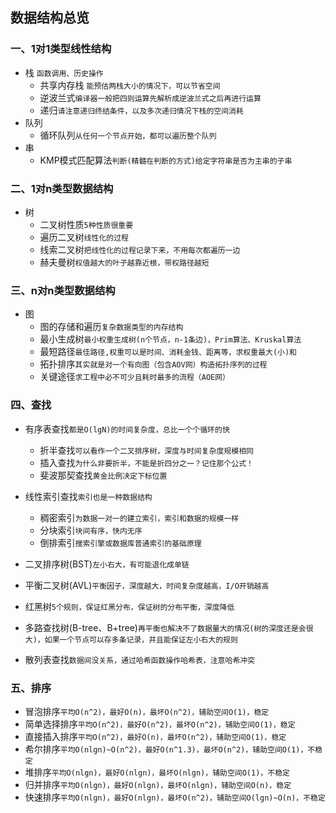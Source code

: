 ## 数据结构总览

### 一、1对1类型线性结构

+ 栈	 `函数调用、历史操作`
	- 共享内存栈 `能预估两栈大小的情况下，可以节省空间`
	- 逆波兰式`编译器一般把四则运算先解析成逆波兰式之后再进行运算`
	- 递归`请注意递归终结条件，以及多次递归情况下栈的空间消耗`
+ 队列
	- 循环队列`从任何一个节点开始，都可以遍历整个队列`
+ 串
	- KMP模式匹配算法`判断(精髓在判断的方式)给定字符串是否为主串的子串`
	
### 二、1对n类型数据结构

+ 树
	- 二叉树性质`5种性质很重要`
	- 遍历二叉树`线性化的过程`
	- 线索二叉树`把线性化的过程记录下来，不用每次都遍历一边`
	- 赫夫曼树`权值越大的叶子越靠近根，带权路径越短`

### 三、n对n类型数据结构

+ 图
	- 图的存储和遍历`复杂数据类型的内存结构`
	- 最小生成树`最小权重生成树(n个节点，n-1条边)，Prim算法、Kruskal算法`
	- 最短路径`最佳路径,权重可以是时间、消耗金钱、距离等，求权重最大(小)和`
	- 拓扑排序`其实就是对一个有向图（包含AOV网）构造拓扑序列的过程`
	- 关键途径`求工程中必不可少且耗时最多的流程（AOE网）`
	
### 四、查找

+ 有序表查找`都是O(lgN)的时间复杂度，总比一个个循环的快`
	- 折半查找`可以看作一个二叉排序树，深度与时间复杂度规模相同`
	- 插入查找`为什么非要折半，不能是折四分之一？记住那个公式！`
	- 斐波那契查找`黄金比例决定下标位置`
	
+ 线性索引查找`索引也是一种数据结构`
	- 稠密索引`为数据一对一的建立索引，索引和数据的规模一样`
	- 分块索引`块间有序，快内无序`
	- 倒排索引`搜索引擎或数据库普通索引的基础原理`

	
+ 二叉排序树(BST)`左小右大，有可能退化成单链`
+ 平衡二叉树(AVL)`平衡因子，深度越大，时间复杂度越高，I/O开销越高`
+ 红黑树`5个规则，保证红黑分布，保证树的分布平衡，深度降低`
+ 多路查找树(B-tree、B+tree)`再平衡也解决不了数据量大的情况(树的深度还是会很大)，如果一个节点可以存多条记录，并且能保证左小右大的规则`
+ 散列表查找`数据间没关系，通过哈希函数操作哈希表，注意哈希冲突`

### 五、排序

+ 冒泡排序`平均O(n^2)，最好O(n)，最坏O(n^2)，辅助空间O(1)，稳定`
+ 简单选择排序`平均O(n^2)，最好O(n^2)，最坏O(n^2)，辅助空间O(1)，稳定`
+ 直接插入排序`平均O(n^2)，最好O(n)，最坏O(n^2)，辅助空间O(1)，稳定`
+ 希尔排序`平均O(nlgn)~O(n^2)，最好O(n^1.3)，最坏O(n^2)，辅助空间O(1)，不稳定`
+ 堆排序`平均O(nlgn)，最好O(nlgn)，最坏O(nlgn)，辅助空间O(1)，不稳定`
+ 归并排序`平均O(nlgn)，最好O(nlgn)，最坏O(nlgn)，辅助空间O(n)，稳定`
+ 快速排序`平均O(nlgn)，最好O(nlgn)，最坏O(n^2)，辅助空间O(lgn)~O(n)，不稳定`
